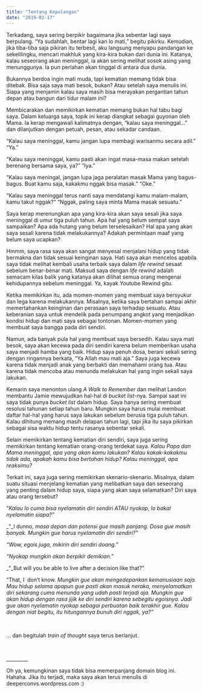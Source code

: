```yaml
---
title: "Tentang Kepulangan"
date: "2019-02-17"
---
```


Terkadang, saya sering berpikir bagaimana jika sebentar lagi saya berpulang. “Ya sudahlah, bentar lagi kan lo mati,” begitu pikirku. Kemudian, jika tiba-tiba saja pikiran itu terbesit, aku langsung menyapu pandangan ke sekelilingku, mencari makhluk yang kira-kira bukan dari dunia ini. Katanya, kalau seseorang akan meninggal, ia akan sering melihat sosok asing yang menunggunya. Ia pun perlahan akan tinggal di antara dua dunia.

Bukannya berdoa ingin mati muda, tapi kematian memang tidak bisa ditebak. Bisa saja saya mati besok, bukan? Atau setelah saya menulis ini. Siapa yang menjamin kalau saya masih bisa merayakan pergantian tahun depan atau bangun dari tidur malam ini?

<!--more-->

Membicarakan dan memikirkan kematian memang bukan hal tabu bagi saya. Dalam keluarga saya, topik ini kerap diangkat sebagai guyonan oleh Mama. Ia kerap mengawali kalimatnya dengan, “kalau saya meninggal…” dan dilanjutkan dengan petuah, pesan, atau sekadar candaan.

“Kalau saya meninggal, kamu jangan lupa membagi warisanmu secara adil.” “Ya.”

“Kalau saya meninggal, kamu pasti akan ingat masa-masa makan setelah berenang bersama saya, ya?” “Iya.”

“Kalau saya meningal, jangan lupa jaga peralatan masak Mama yang bagus-bagus. Buat kamu saja, kakakmu nggak bisa masak.” “Oke.”

“Kalau saya meninggal terus nanti saya mendatangi kamu malam-malam, kamu takut nggak?” “Nggak, paling saya minta Mama masak sesuatu.”

Saya kerap merenungkan apa yang kira-kira akan saya sesali jika saya meninggal di umur tiga puluh tahun. Apa hal yang belum sempat saya sampaikan? Apa ada hutang yang belum terselesaikan? Hal apa yang akan saya sesali karena tidak melakukannya? Adakah permintaan maaf yang belum saya ucapkan?

Hmmm, saya rasa saya akan sangat menyesal menjalani hidup yang tidak bermakna dan tidak sesuai keinginan saya. Hati saya akan mencelos apabila saya tidak melihat kembali usaha terbaik saya dalam _life rewind_ sesaat sebelum benar-benar mati. Maksud saya dengan _life rewind_ adalah semacam kilas balik yang katanya akan dilihat semua orang mengenai kehidupannya sebelum meninggal. Ya, kayak Youtube Rewind gitu.

Ketika memikirkan itu, ada momen-momen yang membuat saya bersyukur dan lega karena melakukannya. Misalnya, ketika saya bertahan sampai akhir memertahankan keinginan dan perasaan saya terhadap sesuatu. Atau keberanian saya untuk mendelik pada penumpang angkot yang menjadikan kondisi hidup dan mati saya sebagai tontonan. Momen-momen yang membuat saya bangga pada diri sendiri.

Namun, ada banyak pula hal yang membuat saya bersedih. Kalau saya mati besok, saya akan kecewa pada diri sendiri karena belum memberikan usaha saya menjadi hamba yang baik. Hidup saya penuh dosa, berani sekali sering dengan ringannya berkata, “Ya Allah mau mati aja.” Saya juga kecewa karena tidak menjadi anak yang berbakti dan memahami orang tua. Atau karena tidak mencoba atau menunda melakukan hal yang ingin sekali saya lakukan.

Kemarin saya menonton ulang _A Walk to Remember_ dan melihat Landon membantu Jamie mewujudkan hal-hal di _bucket list_\-nya. Sampai saat ini saya tidak punya _bucket list_ dalam hidup. Saya hanya sering membuat resolusi tahunan setiap tahun baru. Mungkin saya harus mulai membuat daftar hal-hal yang harus saya lakukan sebelum berusia tiga puluh tahun. Kalau dihitung memang masih delapan tahun lagi, tapi jika itu saya pikirkan sebagai sisa waktu hidup tentu rasanya sebentar sekali.

Selain memikirkan tentang kematian diri sendiri, saya juga sering memikirkan tentang kematian orang-orang terdekat saya. _Kalau Papa dan Mama meninggal, apa yang akan kamu lakukan? Kalau kakak-kakakmu tidak ada, apakah kamu bisa bertahan hidup? Kalau <nama seseorang> meninggal, apa reaksimu?_

Terkait ini, saya juga sering memikirkan skenario-skenario. Misalnya, dalam suatu situasi menjelang kematian yang melibatkan saya dan seseorang yang penting dalam hidup saya, siapa yang akan saya selamatkan? Diri saya atau orang tersebut?

“_Kalau lo cuma bisa nyelamatin diri sendiri ATAU nyokap, lo bakal nyelamatin siapa?”_

_“_I dunno, _masa depan dan potensi gue masih panjang. Dosa gue masih banyak. Mungkin gue harus nyelamatin diri sendiri?”_

_“Wow, egois juga, mikirin diri sendiri doang.”_

_“Nyokap mungkin akan berpikir demikian.”_

_“_But will you be able to live after a decision like that?”

“That, I  don’t know. _Mungkin gue akan mengedepankan kemanusiaan saja. Mau hidup selama apapun gue pasti akan masuk neraka, menyelamatkan diri sekarang cuma menunda yang udah pasti terjadi aja. Mungkin gue akan hidup dengan rasa jijik ke diri sendiri karena sebegitu egoisnya. Jadi gue akan nyelamatin nyokap sebagai perbuatan baik terakhir gue. Kalau dengan niat begitu, itu hitungannya bunuh diri nggak, ya?”_

 

… dan begitulah _train of thought_ saya terus berlanjut.

 

\_\_\_\_\_\_\_\_\_

Oh ya, kemungkinan saya tidak bisa memerpanjang domain blog ini. Hahaha. Jika itu terjadi, maka saya akan terus menulis di deeperconvs.wordpress.com :)
